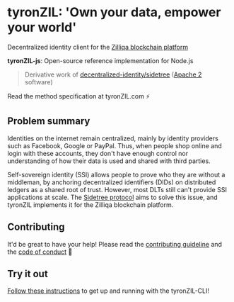 # tyronZIL: 'Own your data, empower your world'

Decentralized identity client for the [Zilliqa blockchain platform](https://zilliqa.com)

**tyronZIL-js**: Open-source reference implementation for Node.js
> Derivative work of [decentralized-identity/sidetree](https://github.com/decentralized-identity/sidetree) ([Apache 2](https://www.apache.org/licenses/LICENSE-2.0) software)

Read the method specification at tyronZIL.com :zap:

## Problem summary

Identities on the internet remain centralized, mainly by identity providers such as Facebook, Google or PayPal. Thus, when people shop online and login with these accounts, they don't have enough control nor understanding of how their data is used and shared with third parties.

Self-sovereign identity (SSI) allows people to prove who they are without a middleman, by anchoring decentralized identifiers (DIDs) on distributed ledgers as a shared root of trust. However, most DLTs still can't provide SSI applications at scale. The [Sidetree protocol](https://identity.foundation/sidetree/spec/) aims to solve this issue, and tyronZIL implements it for the Zilliqa blockchain platform.

## Contributing

It'd be great to have your help! Please read the [contributing guideline](./files/CONTRIBUTING.md) and the [code of conduct](./files/CODE_OF_CONDUCT.md) :high_brightness:

## Try it out

[Follow these instructions](./files/installation.md) to get up and running with the tyronZIL-CLI!

